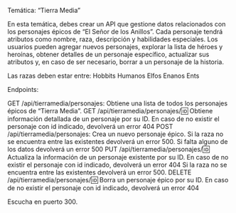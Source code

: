 Temática: “Tierra Media”

En esta temática, debes crear un API que gestione datos relacionados con los personajes épicos de “El Señor de los Anillos”. Cada personaje tendrá atributos como nombre, raza, descripción y habilidades especiales. Los usuarios pueden agregar nuevos personajes, explorar la lista de héroes y heroínas, obtener detalles de un personaje específico, actualizar sus atributos y, en caso de ser necesario, borrar a un personaje de la historia.

Las razas deben estar entre:
Hobbits
Humanos
Elfos
Enanos
Ents

Endpoints:

GET /api/tierramedia/personajes: Obtiene una lista de todos los personajes épicos de “Tierra Media”.
GET /api/tierramedia/personajes/:id: Obtiene información detallada de un personaje por su ID.
En caso de no existir el personaje con id indicado, devolverá un error 404
POST /api/tierramedia/personajes: Crea un nuevo personaje épico.
Si la raza no se encuentra entre las existentes devolverá un error 500.
Si falta alguno de los datos devolverá un error 500
PUT /api/tierramedia/personajes/:id: Actualiza la información de un personaje existente por su ID.
En caso de no existir el personaje con id indicado, devolverá un error 404
Si la raza no se encuentra entre las existentes devolverá un error 500.
DELETE /api/tierramedia/personajes/:id: Borra un personaje épico por su ID.
En caso de no existir el personaje con id indicado, devolverá un error 404

Escucha en puerto 300.
